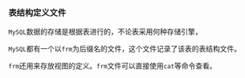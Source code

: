 ### 表结构定义文件

`MySQL`数据的存储是根据表进行的，不论表采用何种存储引擎，

`MySQL`都有一个以`frm`为后缀名的文件，这个文件记录了该表的表结构文件。

`frm`还用来存放视图的定义。`frm`文件可以直接使用`cat`等命令查看。